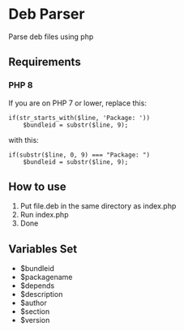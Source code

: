 # Deb Parser
Parse deb files using php
## Requirements
### PHP 8
If you are on PHP 7 or lower, replace this:
```
if(str_starts_with($line, 'Package: '))
    $bundleid = substr($line, 9);
```
with this:
```
if(substr($line, 0, 9) === "Package: ")
    $bundleid = substr($line, 9);
```
## How to use
1. Put file.deb in the same directory as index.php
2. Run index.php
3. Done
## Variables Set
- $bundleid
- $packagename
- $depends
- $description
- $author
- $section
- $version
